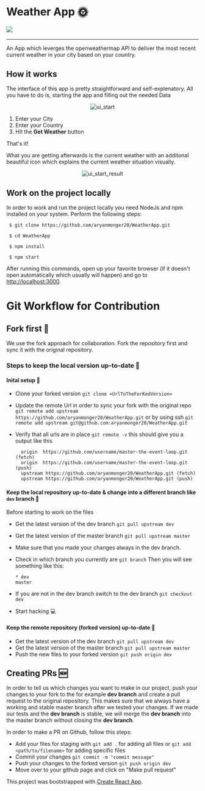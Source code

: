 # Weather App 🌞


#### [![](https://img.shields.io/badge/REACT%20%20WEB%20APP%20PROJECT-WeatherApp-ffa100?style=for-the-badge&logo=REACT)](https://github.com/aryanmonger20/WeatherApp)

__________________________________________

An App which leverges the openweathermap API to deliver the most recent current weather in your city based on your country.

## How it works

The interface of this app is pretty straightforward and self-explenatory. All you have to do is, starting the app and filling out the needed Data

<p align="center">
 <img src="public/assets/readme/screen1.png" alt="ui_start"/>
</p>

1) Enter your City
2) Enter your Country
3) Hit the **Get Weather** button

That's it!

What you are getting afterwards is the current weather with an additonal beautiful icon which explains the current weather situation visually.

<p align="center">
 <img src="public/assets/readme/screen2.png" alt="ui_start_result"/>
</p>

## Work on the project locally

In order to work and run the project locally you need NodeJs and npm installed on your system.
Perform the following steps:

```
 $ git clone https://github.com/aryanmonger20/WeatherApp.git

 $ cd WeatherApp

 $ npm install

 $ npm start
```

After running this commands, open up your favorite browser (if it doesn't open automatically which usually will happen) and go to [http://localhost:3000](http://localhost:3000).



# Git Workflow for Contribution

## Fork first 🍴

We use the fork approach for collaboration. Fork the repository first and sync it with the original repository.

### Steps to keep the local version up-to-date 🔄

#### Inital setup 🛫

- Clone your forked version
  `git clone <UrlToTheForKedVersion>`

- Update the remote Url in order to sync your fork with the original repo
  `git remote add upstream https://github.com/aryanmonger20/WeatherApp.git`
  or by using ssh
  `git remote add upstream git@github.com:aryanmonger20/WeatherApp.git`
- Verify that all urls are in place
  `git remote -v`
  this should give you a output like this
  ```
    origin  https://github.com/username/master-the-event-loop.git (fetch)
    origin  https://github.com/username/master-the-event-loop.git (push)
    upstream https://github.com/aryanmonger20/WeatherApp.git (fetch)
    upstream https://github.com/aryanmonger20/WeatherApp.git (push)
  ```

#### Keep the local repository up-to-date & change into a different branch like `dev` branch 🔄

Before starting to work on the files

- Get the latest version of the dev branch
  `git pull upstream dev`
- Get the latest version of the master branch
  `git pull upstream master`
- Make sure that you made your changes always in the dev branch.
- Check in which branch you currently are
  `git branch`
  Then you will see something like this:

  ```
  * dev
  master
  ```
- If you are not in the dev branch switch to the dev branch
  `git checkout dev`
- Start hacking 💻

#### Keep the remote repository (forked version) up-to-date 🔄

- Get the latest version of the dev branch
  `git pull upstream dev`
- Get the latest version of the master branch
  `git pull upstream master`
- Push the new files to your forked version
  `git push origin dev`

## Creating PRs 🆕

In order to tell us which changes you want to make in our project, push your changes to your fork to the for example **dev branch** and create a pull request to the original repository. This makes sure that we always have a working and stable master branch after we tested your changes.
If we made our tests and the **dev branch** is stable, we will merge the **dev branch** into the master branch without closing the **dev branch**.

In order to make a PR on Github, follow this steps:

- Add your files for staging with
  `git add .` for adding all files or
  `git add <path/to/filename>` for adding specific files
- Commit your changes
  `git commit -m "commit message"`
- Push your changes to the forked version
  `git push origin dev`
- Move over to your github page and click on "Make pull request"

This project was bootstrapped with [Create React App](https://github.com/facebook/create-react-app).
